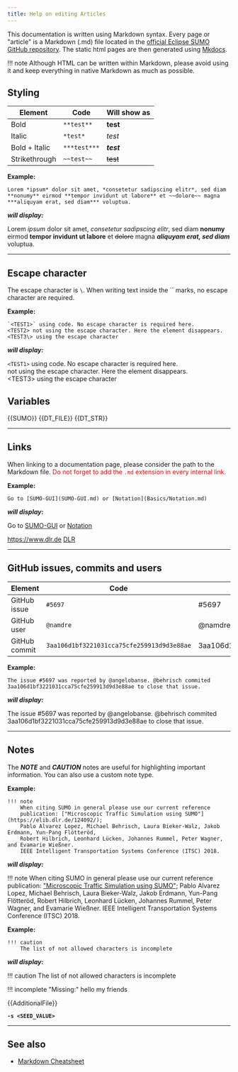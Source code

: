```yaml
---
title: Help on editing Articles
---
```


This documentation is written using Markdown syntax. Every page or "article" is a Markdown (.md) file located in the [official Eclipse SUMO GitHub repository]().
The static html pages are then generated using [Mkdocs](https://www.mkdocs.org/).

!!! note
    Although HTML can be written within Markdown, please avoid using it and keep everything in native Markdown as much as possible.

## Styling

Element | Code | Will show as
--------|------|--------
Bold | `**test**` | **test**
Italic | `*test*` | *test*
Bold + Italic | `***test***` | ***test***
Strikethrough | `~~test~~` | ~~test~~

**Example:**
```
Lorem *ipsum* dolor sit amet, *consetetur sadipscing elitr*, sed diam **nonumy** eirmod **tempor invidunt ut labore** et ~~dolore~~ magna ***aliquyam erat, sed diam*** voluptua.
```
***will display:***

Lorem *ipsum* dolor sit amet, *consetetur sadipscing elitr*, sed diam **nonumy** eirmod **tempor invidunt ut labore** et ~~dolore~~ magna ***aliquyam erat, sed diam*** voluptua.

<hr>

## Escape character

The escape character is `\`. When writing text inside the `` marks, no escape character are required.

**Example:**
```
`<TEST1>` using code. No escape character is required here.
<TEST2> not using the escape character. Here the element disappears.
<TEST3\> using the escape character
```
***will display:***

`<TEST1>` using code. No escape character is required here.<br>
<TEST2> not using the escape character. Here the element disappears.<br>
<TEST3\> using the escape character

## Variables

{{SUMO}}
{{DT_FILE}}
{{DT_STR}}

<hr>

## Links

When linking to a documentation page, please consider the path to the Markdown file.
<font color="red">Do not forget to add the `.md` extension in every internal link.</font> 

**Example:**
```
Go to [SUMO-GUI](SUMO-GUI.md) or [Notation](Basics/Notation.md)
```
***will display:***

Go to [SUMO-GUI](SUMO-GUI.md) or [Notation](Basics/Notation.md)

<https://www.dlr.de>
[DLR](https://www.dlr.de)

<hr>

## GitHub issues, commits and users

Element | Code | Will show as
--------|------|--------
GitHub issue | `#5697` | #5697
GitHub user | `@namdre` | @namdre
GitHub commit | `3aa106d1bf3221031cca75cfe259913d9d3e88ae` | 3aa106d1bf3221031cca75cfe259913d9d3e88ae

**Example:**
```
The issue #5697 was reported by @angelobanse. @behrisch commited 3aa106d1bf3221031cca75cfe259913d9d3e88ae to close that issue.
```
***will display:***

The issue #5697 was reported by @angelobanse. @behrisch commited 3aa106d1bf3221031cca75cfe259913d9d3e88ae to close that issue.

<hr size="10">

## Notes

The ***NOTE*** and ***CAUTION*** notes are useful for highlighting important information.
You can also use a custom note type.

**Example:**
```
!!! note
    When citing SUMO in general please use our current reference 
    publication: ["Microscopic Traffic Simulation using SUMO"](https://elib.dlr.de/124092/); 
    Pablo Alvarez Lopez, Michael Behrisch, Laura Bieker-Walz, Jakob Erdmann, Yun-Pang Flötteröd, 
    Robert Hilbrich, Leonhard Lücken, Johannes Rummel, Peter Wagner, and Evamarie Wießner. 
    IEEE Intelligent Transportation Systems Conference (ITSC) 2018.
```
***will display:***

!!! note
    When citing SUMO in general please use our current reference publication: ["Microscopic Traffic Simulation using SUMO"](https://elib.dlr.de/124092/); Pablo Alvarez Lopez, Michael Behrisch, Laura Bieker-Walz, Jakob Erdmann, Yun-Pang Flötteröd, Robert Hilbrich, Leonhard Lücken, Johannes Rummel, Peter Wagner, and Evamarie Wießner. IEEE Intelligent Transportation Systems Conference (ITSC) 2018.


**Example:**
```
!!! caution
    The list of not allowed characters is incomplete
```
***will display:***

!!! caution
    The list of not allowed characters is incomplete

!!! incomplete "Missing:"
    hello my friends

{{AdditionalFile}}

**`-s <SEED_VALUE>`**

<hr>

## See also

- [Markdown Cheatsheet](https://guides.github.com/pdfs/markdown-cheatsheet-online.pdf)